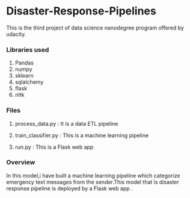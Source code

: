 # Disaster-Response-Pipelines

This is the third project of data science nanodegree program offered by udacity.

### Libraries used

 1. Pandas
 2. numpy
 3. sklearn
 4. sqlalchemy
 5. flask
 6. nltk
 
 ### Files 
 
 1. process_data.py : It is a data ETL pipeline

 2. train_classifier.py : This is a machine learning pipeline

 3. run.py : This is a Flask web app
 
### Overview

In this model,i have built a machine learning pipeline which categorize emergency text messages from the sender.This model that is 
disaster response pipeline is deployed by a Flask web app .



 
